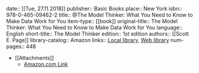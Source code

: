 date:: [[Tue, 27.11.2018]]
publisher:: Basic Books
place:: New York
isbn:: 978-0-465-09462-2
title:: @The Model Thinker: What You Need to Know to Make Data Work for You
item-type:: [[book]]
original-title:: The Model Thinker: What You Need to Know to Make Data Work for You
language:: English
short-title:: The Model Thinker
edition:: 1st edition
authors:: [[Scott E. Page]]
library-catalog:: Amazon
links:: [Local library](zotero://select/library/items/J8PWJ5AD), [Web library](https://www.zotero.org/users/6520516/items/J8PWJ5AD)
num-pages:: 448

- [[Attachments]]
	- [Amazon.com Link](https://www.amazon.com/Model-Thinker-What-Need-Know/dp/0465094627)